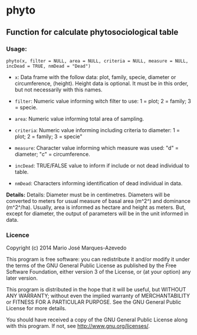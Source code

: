 # phyto

## Function for calculate phytosociological table

### Usage:

`phyto(x, filter = NULL, area = NULL, criteria = NULL, measure = NULL, incDead = TRUE, nmDead = "Dead")`

* `x`:	Data frame with the follow data: plot, family, specie, diameter or circumference, (height). Height data is optional. It must be in this order, but not necessarily with this names.

* `filter`:	Numeric value informing witch filter to use: 1 = plot; 2 = family; 3 = specie. 

* `area`:	Numeric value informing total area of sampling.

* `criteria`: Numeric value informing including criteria to diameter: 1 = plot; 2 = family; 3 = specie"

* `measure`: Character value informing which measure was used: "d" = diameter; "c" = circumference.

* `incDead`: TRUE/FALSE value to inform if include or not dead individual to table.

* `nmDead`: Characters informing identification of dead individual in data.

**Details:** Details: Diameter must be in centimetres. Diameters will be converted to meters for usual measure of basal area (m^2^) and dominance (m^2^/ha). Usually, area is informed as hectare and height as meters. But, except for diameter, the output of parameters will be in the unit informed in data.

### Licence

Copyright (c) 2014 Mario José Marques-Azevedo

This program is free software: you can redistribute it and/or modify
it under the terms of the GNU General Public License as published by
the Free Software Foundation, either version 3 of the License, or
(at your option) any later version.

This program is distributed in the hope that it will be useful,
but WITHOUT ANY WARRANTY; without even the implied warranty of
MERCHANTABILITY or FITNESS FOR A PARTICULAR PURPOSE.  See the
GNU General Public License for more details.

You should have received a copy of the GNU General Public License
along with this program.  If not, see <http://www.gnu.org/licenses/>.
